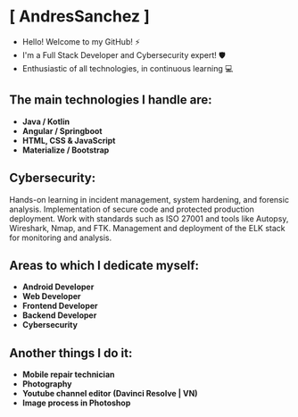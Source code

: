 # [ AndresSanchez ]

* Hello! Welcome to my GitHub! ⚡
* I'm a Full Stack Developer and Cybersecurity expert! 🛡️
* Enthusiastic of all technologies, in continuous learning 💻

## The main technologies I handle are:
* **Java / Kotlin** 
* **Angular / Springboot** 
* **HTML, CSS & JavaScript** 
* **Materialize / Bootstrap**

## Cybersecurity:
Hands-on learning in incident management, system hardening, and forensic analysis. Implementation of secure code and protected production deployment. Work with standards such as ISO 27001 and tools like Autopsy, Wireshark, Nmap, and FTK. Management and deployment of the ELK stack for monitoring and analysis.


## Areas to which I dedicate myself:
* **Android Developer**
* **Web Developer**
* **Frontend Developer**
* **Backend Developer**
* **Cybersecurity**

## Another things I do it:

* **Mobile repair technician**
* **Photography**
* **Youtube channel editor (Davinci Resolve | VN)**
* **Image process in Photoshop**

<!--
**snchezz/snchezz** is a ✨ _special_ ✨ repository because its `README.md` (this file) appears on your GitHub profile.

Here are some ideas to get you started:

- 🔭 I’m currently working on ...
- 🌱 I’m currently learning ...
- 👯 I’m looking to collaborate on ...
- 🤔 I’m looking for help with ...
- 💬 Ask me about ...
- 📫 How to reach me: ...
- 😄 Pronouns: ...
- ⚡ Fun fact: ...
-->

